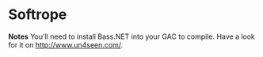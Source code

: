 Softrope
========

**Notes**
You'll need to install Bass.NET into your GAC to compile. Have a look for it on http://www.un4seen.com/.
